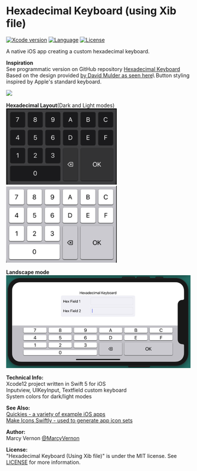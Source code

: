 # Hexadecimal Keyboard (using Xib file)
[![Xcode version](https://img.shields.io/badge/xcode-12%20-brightgreen)](https://developer.apple.com/xcode/)
[![Language](https://img.shields.io/badge/swift-5.0-orange.svg)](https://developer.apple.com/swift)
[![License](https://img.shields.io/badge/license-MIT-blue.svg?style=flat)](http://mit-license.org)

A native iOS app creating a custom hexadecimal keyboard.

**Inspiration**\
See programmatic version on GitHub repository [Hexadecimal Keyboard](https://github.com/PepperoniJoe/HexadecimalKeyboard)\
Based on the design provided [by David Mulder as seen here](https://ux.stackexchange.com/a/58605/128044)\\
Button styling inspired by Apple's standard keyboard.

<img src="GitHub-Images/HexKeyboard.gif" width="300">

**Hexadecimal Layout**(Dark and Light modes)\
<img src="GitHub-Images/HexDarkMode.png" width="300">\
<img src="GitHub-Images/HexLightMode.png" width="300">

**Landscape mode**\
<img src="GitHub-Images/Landscape.png" width="500">

**Technical Info:** \
Xcode12  project written in Swift 5 for iOS\
Inputview, UIKeyInput, Textfield custom keyboard\
System colors for dark/light modes

**See Also:** \
[Quickies - a variety of example iOS apps](https://github.com/PepperoniJoe/Quickies)\
 [Make Icons Swiftly - used to generate app icon sets
 ](https://github.com/PepperoniJoe/Make-Icons-Swiftly)
 
**Author:** \
Marcy Vernon [@MarcyVernon](https://twitter.com/MarcyVernon)

**License:** \
"Hexadecimal Keyboard (Using Xib file)" is under the MIT license. See [LICENSE](/LICENSE) for more information.

